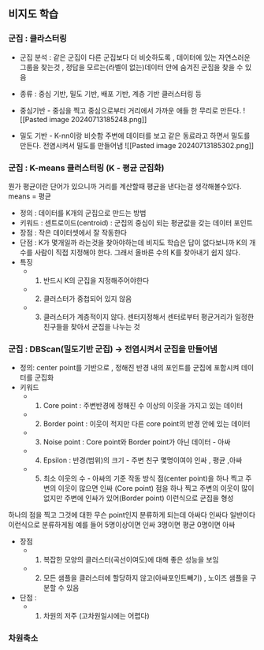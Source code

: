 
## 비지도 학습

### 군집 : 클라스터링
- 군집 분석 : 같은 군집이 다른 군집보다 더 비슷하도록 , 데이터에 있는 자연스러운 그룹을 찾는것 , 정답을 모르는(라벨이 없는)데이터 안에 숨겨진 군집을 찾을 수 있음
- 종류 : 중심 기반, 밀도 기반, 배포 기반, 계층 기반 클러스터링 등

- 중심기반 - 중심을 찍고 중심으로부터 거리에서 가까운 애들 한 무리로 만든다.
![[Pasted image 20240713185248.png]]
- 밀도 기반 - K-nn이랑 비슷함 주변에 데이터를 보고 같은 동료라고 하면서 밀도를 만든다. 전염시켜서 밀도를 만들어냄
![[Pasted image 20240713185302.png]]


### 군집 : K-means 클러스터링 (K - 평균 군집화)
뭔가 평균이란 단어가 있으니까 거리를 계산할때 평균을 낸다는걸 생각해볼수있다. 
means = 평균
- 정의 : 데이터를 K개의 군집으로 만드는 방법
- 키워드 : 센트로이드(centroid) : 군집의 중심이 되는 평균값을 갖는 데이터 포인트
- 장점 : 작은 데이터셋에서 잘 작동한다
- 단점 : K가 몇개일까 라는것을 찾아야하는데 비지도 학습은 답이 없다보니까 K의 개수를 사람이 직접 지정해야 한다. 그래서 올바른 수의 K를 찾아내기 쉽지 않다.
- 특징
	- 1. 반드시 K의 군집을 지정해주어야한다
	- 2. 클러스터가 중첩되어 있지 않음
	- 3. 클러스터가 계층적이지 않다.
센터지정해서 센터로부터 평균거리가 일정한 친구들을 찾아서 군집을 나누는 것

### 군집 : DBScan(밀도기반 군집) -> 전염시켜서 군집을 만들어냄
- 정의: center point를 기반으로 , 정해진 반경 내의 포인트를 군집에 포함시켜 데이터를 군집화
- 키워드
	- 1. Core point : 주변반경에 정해진 수 이상의 이웃을 가지고 있는 데이터
	- 2. Border point : 이웃이 적지만 다른 core point의 반경 안에 있는 데이터
	- 3. Noise point : Core point와 Border point가 아닌 데이터 - 아싸
	- 4. Epsilon : 반경(범위)의 크기 - 주변 친구 몇명이여야 인싸 , 평균 ,아싸
	- 5. 최소 이웃의 수 - 아싸의 기준
작동 방식 
점(center point)을 하나 찍고 주변의 이웃이 많으면 인싸 (Core point)
점을 하나 찍고 주변의 이웃이 많이 없지만 주변에 인싸가 있어(Border point)
이런식으로 군집을 형성

하나의 점을 찍고 그것에 대한 무슨 point인지 분류하게 되는데
아싸다 인싸다 일반이다 이런식으로 분류하게됨
예를 들어 5명이상이면 인싸 3명이면 평균 0명이면 아싸
- 장점
	-  1. 복잡한 모양의 클러스터(곡선이여도)에 대해 좋은 성능을 보임
	-  2. 모든 샘플을 클러스터에 할당하지 않고(아싸포인트빼기) , 노이즈 샘플을 구분할 수 있음
- 단점 : 
	- 1. 차원의 저주 (고차원일시에는 어렵다)

### 차원축소 